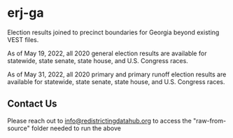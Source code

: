 # erj-ga
Election results joined to precinct boundaries for Georgia beyond existing VEST files.

As of May 19, 2022, all 2020 general election results are available for statewide, state senate, state house, and U.S. Congress races.

As of May 31, 2022, all 2020 primary and primary runoff election results are available for statewide, state senate, state house, and U.S. Congress races.

## Contact Us

Please reach out to info@redistrictingdatahub.org to access the "raw-from-source" folder needed to run the above
